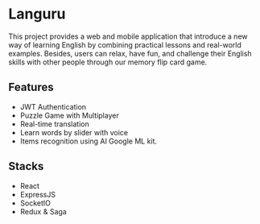 # Languru
This project provides a web and mobile application that introduce a new way of learning English by combining practical lessons and real-world examples. Besides, users can relax, have fun, and challenge their English skills with other people through our memory flip card game.

## Features
* JWT Authentication
* Puzzle Game with Multiplayer
* Real-time translation
* Learn words by slider with voice
* Items recognition using AI Google ML kit.


## Stacks
* React
* ExpressJS
* SocketIO
* Redux & Saga


